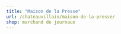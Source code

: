 ```yaml
---
title: "Maison de la Presse"
url: /chateauvillain/maison-de-la-presse/
shop: marchand de journaux
---
```

